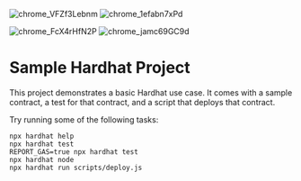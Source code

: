 ![chrome_VFZf3Lebnm](https://user-images.githubusercontent.com/94303484/219857931-6797f1c9-cf51-4f6d-aa74-1e239811182a.png)
![chrome_1efabn7xPd](https://user-images.githubusercontent.com/94303484/219857938-2de25ced-c935-4533-8d1c-cc83aa778c92.png)

![chrome_FcX4rHfN2P](https://user-images.githubusercontent.com/94303484/219857941-e2f266ca-03fc-49d1-a13f-b225aa8b9bf9.png)
![chrome_jamc69GC9d](https://user-images.githubusercontent.com/94303484/219857945-a8034ba9-8a05-40cc-abcb-001d2da32cc0.png)

# Sample Hardhat Project

This project demonstrates a basic Hardhat use case. It comes with a sample contract, a test for that contract, and a script that deploys that contract.

Try running some of the following tasks:

```shell
npx hardhat help
npx hardhat test
REPORT_GAS=true npx hardhat test
npx hardhat node
npx hardhat run scripts/deploy.js
```
